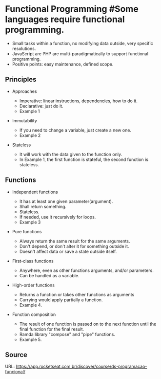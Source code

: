 # Functional Programming #Some languages require functional programming.
- Small tasks within a function, no modifying data outside, very specific resolutions.
- JavaScript are PHP are multi-paradigmatically to support functional programming.
- Positive points: easy maintenance, defined scope.

## Principles ##

- Approaches
    - Imperative: linear instructions, dependencies, how to do it.
    - Declarative: just do it.
    - Example 1

- Immutability
    - If you need to change a variable, just create a new one.
    - Example 2

- Stateless
    - It will work with the data given to the function only.
    - In Example 1, the first function is stateful, the second function is stateless.

## Functions ##

- Independent functions
    - It has at least one given parameter(argument).
    - Shall return something.
    - Stateless.
    - If needed, use it recursively for loops.
    - Example 3

- Pure functions
    - Always return the same result for the same arguments.
    - Don't depend, or don't alter it for something outside it.
    - Doesn't affect data or save a state outside itself.

- First-class functions
    - Anywhere, even as other functions arguments, and/or parameters.
    - Can be handled as a variable.

- High-order functions
    - Returns a function or takes other functions as arguments
    - Currying would apply partially a function. 
    - Example 4.

- Function composition
    - The result of one function is passed on to the next function until the final function for the final result.
    - Ramda library "compose" and "pipe" functions.
    - Example 5.

## Source ##
URL: https://app.rocketseat.com.br/discover/course/ds-programacao-funcional/